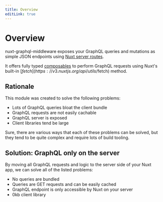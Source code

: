 ```yaml
---
title: Overview
editLink: true
---
```


# Overview

nuxt-graphql-middleware exposes your GraphQL queries and mutations as simple
JSON endpoints using
[Nuxt server routes](https://v3.nuxtjs.org/guide/features/server-routes/).

It offers fully typed
[composables](https://vuejs.org/guide/reusability/composables.html) to perform
GraphQL requests using Nuxt's built-in
[$fetch](https://v3.nuxtjs.org/api/utils/$fetch) method.

## Rationale

This module was created to solve the following problems:

- Lots of GraphQL queries bloat the client bundle
- GraphQL requests are not easily cachable
- GraphQL server is exposed
- Client libraries tend be large

Sure, there are various ways that each of these problems can be solved, but they
tend to be quite complex and require lots of build tooling.

## Solution: GraphQL only on the server

By moving all GraphQL requests and logic to the server side of your Nuxt app, we
can solve all of the listed problems:

- No queries are bundled
- Queries are GET requests and can be easily cached
- GraphQL endpoint is only accessible by Nuxt on your server
- 0kb client library

